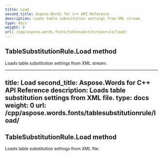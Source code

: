 ```yaml
---
title: Load
second_title: Aspose.Words for C++ API Reference
description: Loads table substitution settings from XML stream. 
type: docs
weight: 0
url: /cpp/aspose.words.fonts/tablesubstitutionrule/load/
---
```

## TableSubstitutionRule.Load method


Loads table substitution settings from XML stream. 

---
title: Load
second_title: Aspose.Words for C++ API Reference
description: Loads table substitution settings from XML file. 
type: docs
weight: 0
url: /cpp/aspose.words.fonts/tablesubstitutionrule/load/
---
## TableSubstitutionRule.Load method


Loads table substitution settings from XML file. 

